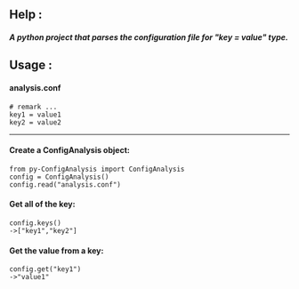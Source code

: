 ## Help :
#####   A python project that parses the configuration file for "key = value" type.
## Usage :
#### analysis.conf
    # remark ...
	key1 = value1
	key2 = value2
	
------------
#### Create a ConfigAnalysis object:
    from py-ConfigAnalysis import ConfigAnalysis
    config = ConfigAnalysis()
	config.read("analysis.conf")
#### Get all of the key:
    config.keys()
	->["key1","key2"]
#### Get the value from a key:
    config.get("key1")
	->"value1"
